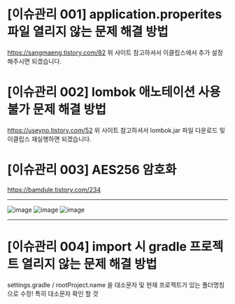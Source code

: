 # [이슈관리 001] application.properites 파일 열리지 않는 문제 해결 방법
https://sangmaeng.tistory.com/82 
위 사이트 참고하셔서 이클립스에서 추가 설정 해주시면 되겠습니다.

# [이슈관리 002] lombok 애노테이션 사용 불가 문제 해결 방법
https://useyno.tistory.com/52
위 사이트 참고하셔서 lombok.jar 파일 다운로드 및 이클립스 재실행하면 되겠습니다.
# [이슈관리 003] AES256 암호화
https://bamdule.tistory.com/234 <hr>
![image](https://user-images.githubusercontent.com/110449133/191161028-631ac2a7-fd7c-4049-abc1-e76f234c452b.png)
![image](https://user-images.githubusercontent.com/110449133/191160686-c01fb043-9132-4fb5-8a2a-75962fb54bbb.png)
![image](https://user-images.githubusercontent.com/110449133/191160715-850f008e-63f8-496b-b5b9-3d32e8ff05e9.png) <hr>

# [이슈관리 004] import 시 gradle 프로젝트 열리지 않는 문제 해결 방법
settings.gradle / rootProject.name 을 대소문자 및 현재 프로젝트가 있는 폴더명칭으로 수정! 특히 대소문자 확인 할 것
